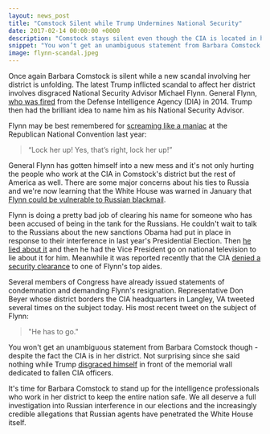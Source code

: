 ```yaml
---
layout: news_post
title: "Comstock Silent while Trump Undermines National Security"
date: 2017-02-14 00:00:00 +0000
description: "Comstock stays silent even though the CIA is located in her district"
snippet: "You won’t get an unambiguous statement from Barbara Comstock though - despite the fact that the CIA is located within her district. Not surprising since she also said nothing while Trump disgraced himself during his visit to Comstock's district last month."
image: flynn-scandal.jpeg
---
```

Once again Barbara Comstock is silent while a new scandal involving her district is unfolding. The latest Trump inflicted scandal to affect her district involves disgraced National Security Advisor Michael Flynn. General Flynn, [who was fired](http://www.businessinsider.com/michael-t-flynn-fired-from-dia-2014-4) from the Defense Intelligence Agency (DIA) in 2014. Trump then had the brilliant idea to name him as his National Security Advisor.

Flynn may be best remembered for [screaming like a maniac](http://www.politico.com/magazine/story/2016/10/how-mike-flynn-became-americas-angriest-general-214362) at the Republican National Convention last year:

> “Lock her up! Yes, that’s right, lock her up!”

General Flynn has gotten himself into a new mess and it's not only hurting the people who work at the CIA in Comstock's district but the rest of America as well. There are some major concerns about his ties to Russia and we're now learning that the White House was warned in January that [Flynn could be vulnerable to Russian blackmail](https://www.washingtonpost.com/world/national-security/justice-department-warned-white-house-that-flynn-could-be-vulnerable-to-russian-blackmail-officials-say/2017/02/13/fc5dab88-f228-11e6-8d72-263470bf0401_story.html).

Flynn is doing a pretty bad job of clearing his name for someone who has been accused of being in the tank for the Russians. He couldn't wait to talk to the Russians about the new sanctions Obama had put in place in response to their interference in last year's Presidential Election. Then [he lied about it](https://www.washingtonpost.com/world/national-security/national-security-adviser-flynn-discussed-sanctions-with-russian-ambassador-despite-denials-officials-say/2017/02/09/f85b29d6-ee11-11e6-b4ff-ac2cf509efe5_story.html?utm_term=.b743820b3c1a&tid=a_inl) and then he had the Vice President go on national television to lie about it for him. Meanwhile it was reported recently that the CIA [denied a security clearance](http://www.politico.com/story/2017/02/mike-flynn-nsa-aide-trump-234923) to one of Flynn's top aides.

Several members of Congress have already issued statements of condemnation and demanding Flynn's resignation. Representative Don Beyer whose district borders the CIA headquarters in Langley, VA tweeted several times on the subject today. His most recent tweet on the subject of Flynn:

> "He has to go."

You won't get an unambiguous statement from Barbara Comstock though - despite the fact the CIA is in her district. Not surprising since she said nothing while Trump [disgraced himself](http://wtop.com/first-100-days/2017/01/report-trumps-cia-visit-made-relations-intelligence-community-worse/) in front of the memorial wall dedicated to fallen CIA officers.

It's time for Barbara Comstock to stand up for the intelligence professionals who work in her district to keep the entire nation safe. We all deserve a full investigation into Russian interference in our elections and the increasingly credible allegations that Russian agents have penetrated the White House itself.
